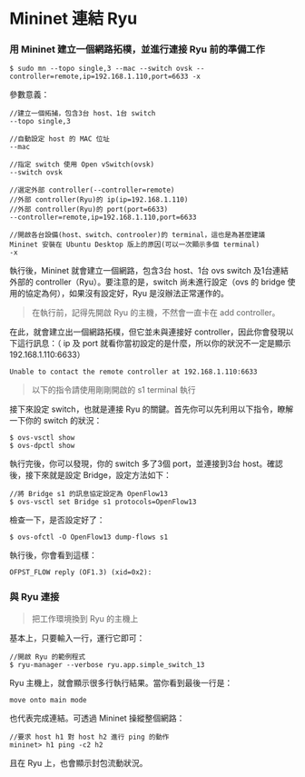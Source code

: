 # Mininet 連結 Ryu

### 用 Mininet 建立一個網路拓樸，並進行連接 Ryu 前的準備工作

```shell
$ sudo mn --topo single,3 --mac --switch ovsk --controller=remote,ip=192.168.1.110,port=6633 -x
```
參數意義：

```shell
//建立一個拓捕，包含3台 host、1台 switch
--topo single,3

//自動設定 host 的 MAC 位址
--mac

//指定 switch 使用 Open vSwitch(ovsk)
--switch ovsk

//選定外部 controller(--controller=remote)
//外部 controller(Ryu)的 ip(ip=192.168.1.110)
//外部 controller(Ryu)的 port(port=6633)
--controller=remote,ip=192.168.1.110,port=6633

//開啟各台設備(host、switch、controoler)的 terminal，這也是為甚麼建議 Mininet 安裝在 Ubuntu Desktop 版上的原因(可以一次顯示多個 terminal)
-x
```
執行後，Mininet 就會建立一個網路，包含3台 host、1台 ovs switch 及1台連結外部的 controller（Ryu）。要注意的是，switch 尚未進行設定（ovs 的 bridge 使用的協定為何），如果沒有設定好，Ryu 是沒辦法正常運作的。

> 在執行前，記得先開啟 Ryu 的主機，不然會一直卡在 add controller。

在此，就會建立出一個網路拓樸，但它並未與連接好 controller，因此你會發現以下這行訊息：（ ip 及 port 就看你當初設定的是什麼，所以你的狀況不一定是顯示192.168.1.110:6633）

```shell
Unable to contact the remote controller at 192.168.1.110:6633
```
> 以下的指令請使用剛剛開啟的 s1 terminal 執行

接下來設定 switch，也就是連接 Ryu 的關鍵。首先你可以先利用以下指令，瞭解一下你的 switch 的狀況：

```shell
$ ovs-vsctl show
$ ovs-dpctl show
```

執行完後，你可以發現，你的 switch 多了3個 port，並連接到3台 host。確認後，接下來就是設定 Bridge，設定方法如下：

```shell
//將 Bridge s1 的訊息協定設定為 OpenFlow13
$ ovs-vsctl set Bridge s1 protocols=OpenFlow13
```

檢查一下，是否設定好了：

```shell
$ ovs-ofctl -O OpenFlow13 dump-flows s1
```

執行後，你會看到這樣：

```shell
OFPST_FLOW reply (OF1.3) (xid=0x2):
```

### 與 Ryu 連接

> 把工作環境換到 Ryu 的主機上

基本上，只要輸入一行，運行它即可：

```shell
//開啟 Ryu 的範例程式
$ ryu-manager --verbose ryu.app.simple_switch_13
```

Ryu 主機上，就會顯示很多行執行結果。當你看到最後一行是：

```shell
move onto main mode
```
也代表完成連結。可透過 Mininet 操縱整個網路：

```shell
//要求 host h1 對 host h2 進行 ping 的動作
mininet> h1 ping -c2 h2
```
且在 Ryu 上，也會顯示封包流動狀況。

